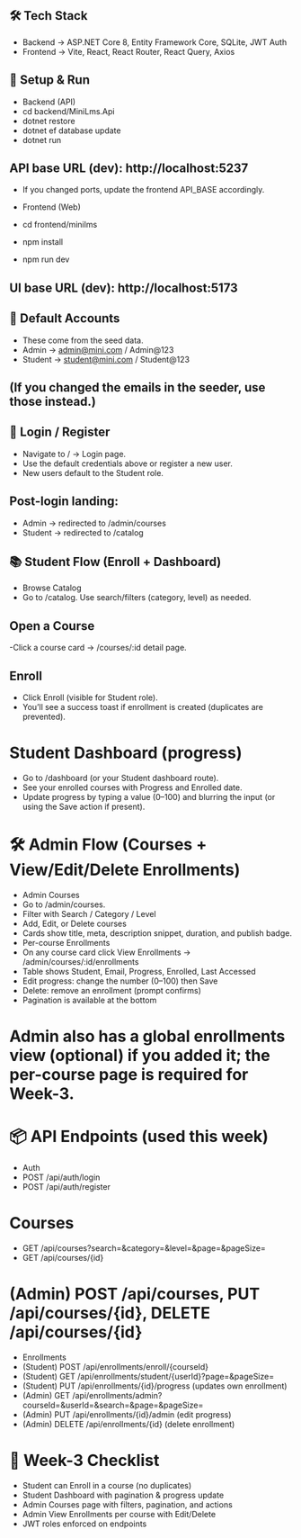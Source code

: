 ## 🛠️ Tech Stack
- Backend → ASP.NET Core 8, Entity Framework Core, SQLite, JWT Auth
- Frontend → Vite, React, React Router, React Query, Axios

## 🚀 Setup & Run
- Backend (API)
- cd backend/MiniLms.Api
- dotnet restore
- dotnet ef database update
- dotnet run


## API base URL (dev): http://localhost:5237

- If you changed ports, update the frontend API_BASE accordingly.

- Frontend (Web)
- cd frontend/minilms
- npm install
- npm run dev


## UI base URL (dev): http://localhost:5173

## 👥 Default Accounts

- These come from the seed data.
- Admin → admin@mini.com / Admin@123
- Student → student@mini.com / Student@123

## (If you changed the emails in the seeder, use those instead.)

## 🔐 Login / Register

- Navigate to / → Login page.
- Use the default credentials above or register a new user.
- New users default to the Student role.
## Post-login landing:
- Admin → redirected to /admin/courses
- Student → redirected to /catalog

## 📚 Student Flow (Enroll + Dashboard)

- Browse Catalog
- Go to /catalog. Use search/filters (category, level) as needed.
## Open a Course
-Click a course card → /courses/:id detail page.
## Enroll
- Click Enroll (visible for Student role).
- You’ll see a success toast if enrollment is created (duplicates are prevented).
# Student Dashboard (progress)
- Go to /dashboard (or your Student dashboard route).
- See your enrolled courses with Progress and Enrolled date.
- Update progress by typing a value (0–100) and blurring the input (or using the Save action if present).

# 🛠️ Admin Flow (Courses + View/Edit/Delete Enrollments)
- Admin Courses
- Go to /admin/courses.
- Filter with Search / Category / Level
- Add, Edit, or Delete courses
- Cards show title, meta, description snippet, duration, and publish badge.
- Per-course Enrollments
- On any course card click View Enrollments → /admin/courses/:id/enrollments
- Table shows Student, Email, Progress, Enrolled, Last Accessed
- Edit progress: change the number (0–100) then Save
- Delete: remove an enrollment (prompt confirms)
- Pagination is available at the bottom

# Admin also has a global enrollments view (optional) if you added it; the per-course page is required for Week-3.

# 📦 API Endpoints (used this week)

- Auth
- POST /api/auth/login
- POST /api/auth/register
# Courses

- GET /api/courses?search=&category=&level=&page=&pageSize=
- GET /api/courses/{id}

# (Admin) POST /api/courses, PUT /api/courses/{id}, DELETE /api/courses/{id}

- Enrollments
- (Student) POST /api/enrollments/enroll/{courseId}
- (Student) GET /api/enrollments/student/{userId}?page=&pageSize=
- (Student) PUT /api/enrollments/{id}/progress (updates own enrollment)
- (Admin) GET /api/enrollments/admin?courseId=&userId=&search=&page=&pageSize=
- (Admin) PUT /api/enrollments/{id}/admin (edit progress)
- (Admin) DELETE /api/enrollments/{id} (delete enrollment)

# 🧭 Week-3 Checklist

- Student can Enroll in a course (no duplicates)
-  Student Dashboard with pagination & progress update
-  Admin Courses page with filters, pagination, and actions
-  Admin View Enrollments per course with Edit/Delete
-  JWT roles enforced on endpoints